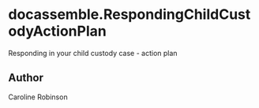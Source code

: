 # docassemble.RespondingChildCustodyActionPlan

Responding in your child custody case  - action plan

## Author

Caroline Robinson

